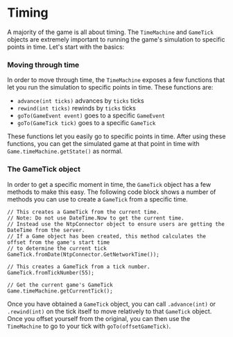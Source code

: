 ﻿# Timing

A majority of the game is all about timing. The `TimeMachine` and `GameTick` objects are extremely important to running
the game's simulation to specific points in time. Let's start with the basics:

### Moving through time

In order to move through time, the `TimeMachine` exposes a few functions that let you run the simulation to specific
points in time. These functions are:

- `advance(int ticks)` advances by `ticks` ticks 
- `rewind(int ticks)` rewinds by `ticks` ticks
- `goTo(GameEvent event)` goes to a specific `GameEvent`
- `goTo(GameTick tick)` goes to a specific `GameTick`

These functions let you easily go to specific points in time. After using these functions, you can get the simulated 
game at that point in time with `Game.timeMachine.getState()` as normal.

### The GameTick object

In order to get a specific moment in time, the `GameTick` object has a few methods to make this easy. The following
code block shows a number of methods you can use to create a `GameTick` from a specific time.

```
// This creates a GameTick from the current time.
// Note: Do not use DateTime.Now to get the current time.
// Instead use the NtpConnector object to ensure users are getting the DateTime from the server.
// If a Game object has been created, this method calculates the offset from the game's start time
// to determine the current tick
GameTick.fromDate(NtpConnector.GetNetworkTime()); 

// This creates a GameTick from a tick number.
GameTick.fromTickNumber(55);

// Get the current game's GameTick
Game.timeMachine.getCurrentTick();
```

Once you have obtained a `GameTick` object, you can call `.advance(int)` or `.rewind(int)` on the tick itself to move
relatively to that `GameTick` object. Once you offset yourself from the original, you can then use the `TimeMachine`
to go to your tick with `goTo(offsetGameTick)`.